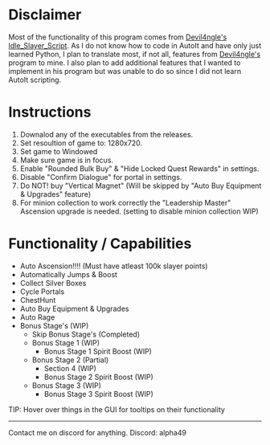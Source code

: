 # Disclaimer
Most of the functionality of this program comes from [Devil4ngle's Idle_Slayer_Script](https://github.com/Devil4ngle/Idle_Slayer_Script). As I do not know how to code in AutoIt and have only just learned Python, I plan to translate most, if not all, features from [Devil4ngle's](https://github.com/Devil4ngle/Idle_Slayer_Script) program to mine. I also plan to add additional features that I wanted to implement in his program but was unable to do so since I did not learn AutoIt scripting.

# Instructions
1. Downalod any of the executables from the releases.
2. Set resoultion of game to: 1280x720.
3. Set game to Windowed
4. Make sure game is in focus.
5. Enable "Rounded Bulk Buy" & "Hide Locked Quest Rewards" in settings.
6. Disable "Confirm Dialogue" for portal in settings.
7. Do NOT! buy "Vertical Magnet" (Will be skipped by "Auto Buy Equipment & Upgrades" feature)
8. For minion collection to work correctly the "Leadership Master" Ascension upgrade is needed. (setting to disable minion collection WIP) 

# Functionality / Capabilities
- Auto Ascension!!!! (Must have atleast 100k slayer points)
- Automatically Jumps & Boost
- Collect Silver Boxes
- Cycle Portals
- ChestHunt
- Auto Buy Equipment & Upgrades
- Auto Rage
- Bonus Stage's (WIP)
  - Skip Bonus Stage's (Completed)
  - Bonus Stage 1 (WIP)
    - Bonus Stage 1 Spirit Boost (WIP)
  - Bonus Stage 2 (Partial)
    - Section 4 (WIP)
    - Bonus Stage 2 Spirit Boost (WIP)
  - Bonus Stage 3 (WIP)
    - Bonus Stage 3 Spirit Boost (WIP)

TIP: Hover over things in the GUI for tooltips on their functionality

---

Contact me on discord for anything.
Discord: alpha49
